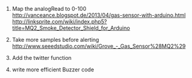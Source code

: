 1. Map the analogRead to 0-100
http://vanceance.blogspot.de/2013/04/gas-sensor-with-arduino.html
http://linksprite.com/wiki/index.php5?title=MQ2_Smoke_Detector_Shield_for_Arduino

2. Take more samples before alerting
http://www.seeedstudio.com/wiki/Grove_-_Gas_Sensor%28MQ2%29

3. Add the twitter function

4. write more efficient Buzzer code
 
